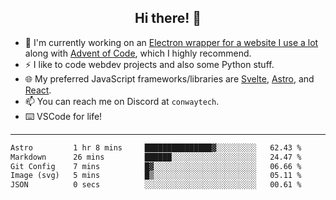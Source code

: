 <h2 align="center">Hi there! 👋</h2>

- 🔭 I'm currently working on an [Electron wrapper for a website I use a lot](https://github.com/ConwayTech-Dev/MyPolyPlus) along with [Advent of Code](https://adventofcode.com), which I highly recommend.
- ⚡ I like to code webdev projects and also some Python stuff.
- 🌐 My preferred JavaScript frameworks/libraries are [Svelte](https://svelte.dev/), [Astro](https://astro.build/), and [React](https://react.dev/).
- 📫 You can reach me on Discord at <code>conwaytech</code>.
- ⌨️ VSCode for life!

***

<!--START_SECTION:waka-->

```txt
Astro         1 hr 8 mins     ███████████████▓░░░░░░░░░   62.43 %
Markdown      26 mins         ██████░░░░░░░░░░░░░░░░░░░   24.47 %
Git Config    7 mins          █▓░░░░░░░░░░░░░░░░░░░░░░░   06.66 %
Image (svg)   5 mins          █▒░░░░░░░░░░░░░░░░░░░░░░░   05.11 %
JSON          0 secs          ░░░░░░░░░░░░░░░░░░░░░░░░░   00.61 %
```

<!--END_SECTION:waka-->
